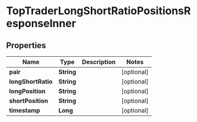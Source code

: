 

# TopTraderLongShortRatioPositionsResponseInner


## Properties

| Name | Type | Description | Notes |
|------------ | ------------- | ------------- | -------------|
|**pair** | **String** |  |  [optional] |
|**longShortRatio** | **String** |  |  [optional] |
|**longPosition** | **String** |  |  [optional] |
|**shortPosition** | **String** |  |  [optional] |
|**timestamp** | **Long** |  |  [optional] |



